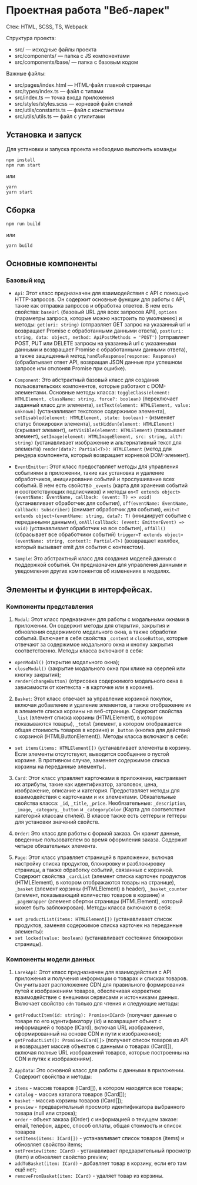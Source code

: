 # Проектная работа "Веб-ларек"

Стек: HTML, SCSS, TS, Webpack

Структура проекта:
- src/ — исходные файлы проекта
- src/components/ — папка с JS компонентами
- src/components/base/ — папка с базовым кодом

Важные файлы:
- src/pages/index.html — HTML-файл главной страницы
- src/types/index.ts — файл с типами
- src/index.ts — точка входа приложения
- src/styles/styles.scss — корневой файл стилей
- src/utils/constants.ts — файл с константами
- src/utils/utils.ts — файл с утилитами

## Установка и запуск
Для установки и запуска проекта необходимо выполнить команды

```
npm install
npm run start
```

или

```
yarn
yarn start
```
## Сборка

```
npm run build
```

или

```
yarn build
```

## Основные компоненты

### Базовый код 

- ```Api```: Этот класс предназначен для взаимодействия с API с помощью HTTP-запросов. Он содержит основные функции для работы с API, такие как отправка запросов и обработка ответов. В нем есть свойства: ```baseUrl``` (базовый URL для всех запросов API), ```options```  (параметры запроса, которые можно настроить по умолчанию) и методы: ```get(uri: string)```  (отправляет GET запрос на указанный url и возвращает Promise с обработанными данными ответа), ```post(uri: string, data: object, method: ApiPostMethods = 'POST')``` (отправляет POST, PUT или DELETE запросы на указанный url с указанными данными и возвращает Promise с обработанными данными ответа), а также защищенный метод  ```handleResponse(response: Response)```  (обрабатывает ответ API, возвращая JSON данные при успешном запросе или отклоняя Promise при ошибке).

- ```Component```: Это абстрактный базовый класс для создания пользовательских компонентов, которые работают с DOM-элементами. Основные методы класса: ```toggleClass(element: HTMLElement, className: string, force?: boolean)``` (переключает заданный класс для элемента), ```setText(element: HTMLElement, value: unknown)``` (устанавливает текстовое содержимое элемента), ```setDisabled(element: HTMLElement, state: boolean)``` - (изменяет статус блокировки элемента),  ```setHidden(element: HTMLElement)``` (скрывает элемент),  ```setVisible(element: HTMLElement)``` (показывает элемент),  ```setImage(element: HTMLImageElement, src: string, alt?: string)``` (устанавливает изображение и альтернативный текст для элемента) ```render(data?: Partial<T>): HTMLElement``` (метод для рендера компонента, который возвращает корневой DOM-элемент).

- ```EventEmitter```: Этот класс предоставляет методы для управления событиями в приложении, такие как установка и удаление обработчиков, инициирование событий и прослушивание всех событий. В нем есть свойство ```_events``` (карта для хранения событий и соответствующих подписчиков) и методы ```on<T extends object>(eventName: EventName, callback: (event: T) => void)```  (устанавливает обработчик для события),  ```off(eventName: EventName, callback: Subscriber)``` (снимает обработчик для события), ```emit<T extends object>(eventName: string, data?: T)``` (инициирует событие с переданными данными), ```onAll(callback: (event: EmitterEvent) => void)``` (устанавливает обработчик на все события), ```offAll()``` (сбрасывает все обработчики событий) ```trigger<T extends object>(eventName: string, context?: Partial<T>)``` (возвращает коллбек, который вызывает emit для события с контекстом).

- ```Sample```: Это абстрактный класс для создания моделей данных с поддержкой событий. Он предназначен для управления данными и уведомления других компонентов об изменениях в моделях.

## Элементы и функции в интерфейсах.

### Компоненты представления

1. ```Modal```: Этот класс предназначен для работы с модальными окнами в приложении. Он содержит методы для открытия, закрытия и обновления содержимого модального окна, а также обработки событий. Включает в себя свойства ```_content``` и ```closeButton```, которые отвечают за содержимое модального окна и кнопку закрытия соответственно. Методы класса включают в себя:
- ```openModal()``` (открытие модального окна);
- ```closeModal()``` (закрытие модального окна при клике на оверлей или кнопку закрытия);
- ```render(changeButton)``` (отрисовка содержимого модального окна в зависимости от контекста - в карточке или в корзине).

2. ```Basket```: Этот класс отвечает за управление корзиной покупок, включая добавление и удаление элементов, а также отображение их в элементе списка корзины на веб-странице. Содержит свойства ```_list``` (элемент списка корзины (HTMLElement), в котором показываются товары), ```_total``` (элемент, в котором отображается общая стоимость товаров в корзине) и ```_button``` (кнопка для действий с корзиной (HTMLButtonElement)). Методы класса включают в себя:
  - ```set items(items: HTMLElement[])``` (устанавливает элементы в корзину. Если элементы отсутствуют, выводится сообщение о пустой корзине. В противном случае, заменяет содержимое списка корзины на переданные элементы).

3. ```Card```: Этот класс управляет карточками в приложении, настраивает их атрибуты, такие как идентификатор, заголовок, цена, изображение, описание и категория. Предоставляет методы для взаимодействия с карточками и их элементами. Обязательные свойства класса: ```_id```, ```_title```, ```_price```. Необязательные: ```_description```, ```_image```, ```_category```, ```_button``` и ```_categoryColor```  (Карта для соответствия категорий классам стилей). В классе также есть сеттеры и геттеры для установки значений свойств.

4. ```Order```: Это класс для работы с формой заказа. Он хранит данные, введенные пользователем во время оформления заказа. Содержит четыре обязательных элемента.

5. ```Page```: Этот класс управляет страницей в приложении, включая настройку списка продуктов, блокировку и разблокировку страницы, а также обработку событий, связанных с корзиной. Содержит свойства ```_cardList``` (элемент списка карточек продуктов (HTMLElement), в котором отображаются товары на странице), ```_basket``` (элемент корзины (HTMLElement) в header), ```_basket_counter``` (элемент, показывающий количество товаров в корзине) и ```_pageWrapper``` (элемент обертки страницы (HTMLElement), который может быть заблокирован). Методы класса включают в себя:
  - ```set productList(items: HTMLElement[])``` (устанавливает список продуктов, заменяя содержимое списка карточек на переданные элементы):
  - ```set locked(value: boolean)``` (устанавливает состояние блокировки страницы). 

### Компоненты модели данных

1. ```LarekApi```: Этот класс предназначен для взаимодействия с API приложения и получения информации о товарах и списках товаров. Он учитывает расположение CDN для правильного формирования путей к изображениям товаров, обеспечивая корректное взаимодействие с внешними сервисами и источниками данных. Включает свойство ```cdn``` только для чтения и следующие методы:
  - ```getProductItem(id: string): Promise<ICard>``` (получает данные о товаре по его идентификатору (id) и возвращает объект с информацией о товаре (ICard), включая URL изображения, сформированный на основе CDN и пути к изображению);
  - ```getProductList(): Promise<ICard[]>``` (получает список товаров из API и возвращает массив объектов с данными о товарах (ICard[]), включая полные URL изображений товаров, которые построенны на CDN и путях к изображениям).

2. ```AppData```: Это основной класс для работы с данными в приложении. Содержит свойства и методы:
  - ```items``` - массив товаров (ICard[]), в котором находятся все товары; 
  - ```catalog``` - массив каталога товаров (ICard[]); 
  - ```basket``` - массив корзины товаров (ICard[]); 
  - ```preview``` - предварительный просмотр идентификатора выбранного товара (null или строка);
  - ```order``` - объект заказа (IOrder) с информацией о текущем заказе: email, телефон, адрес, способ оплаты, общая стоимость и список товаров
  - ```setItems(items: ICard[])``` - устанавливает список товаров (items) и обновляет свойство items;
  - ```setPreview(item: ICard)``` - устанавливает предварительный просмотр (item) и обновляет свойство preview;
  - ```addToBasket(item: ICard)``` - добавляет товар в корзину, если его там ещё нет;
  - ```removeFromBasket(item: ICard)``` - удаляет товар из корзины.
